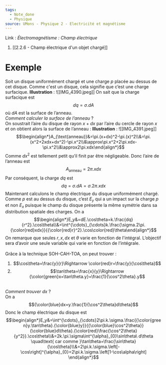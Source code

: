 ```yaml
---
tags:
  - Note_done
  - Physique
source: UMons - Physique 2 - Electricité et magnétisme
---
```


Link :
_Électromagnétisme : Champ électrique_
1. [[2.2.6 - Champ électrique d'un objet chargé]]
# Exemple
Soit un disque uniformément chargé et une charge $p$ placée au dessus de cet disque. Comme c'est un disque, cela signifie que c’est une charge surfacique. 
**Illustration** : ![[IMG_4390.jpeg]]
On sait que la charge surfacique est $$dq=\sigma. dA$$
où $dA$ est la surface de l’anneau. 
\
_Comment calculer la surface de l’anneau_ ?
\
On soustrait l’aire du disque de rayon $x+dx$ par l’aire du cercle de rayon $x$ et on obtient alors la surface de l’anneau : 
**Illustration** : ![[IMG_4391.jpeg]]
$$\begin{align*}A_{\text{anneau}}&=\pi.(x+dx)^2-\pi.(x)^2\\&=\pi.(x^2+2xdx+dx^2)-\pi.x^2\\&\approx\pi.x^2+2\pi.xdx-\pi.x^2\\&\approx2\pi.xdx\end{align*}$$ Comme $dx^2$ est tellement petit qu’il finit par être négligeable. 
Donc l’aire de l’anneau est $$A_{\text{anneau}}=2\pi.xdx$$ Par conséquent, la charge $dq$ est $$dq=\sigma.dA=\sigma.2\pi.xdx$$
Maintenant calculons le champ électrique du disque uniformément chargé. 
\
Comme $p$ est au dessus du disque, c’est $E_y$ qui a un impact sur la charge $p$ et non $E_x$ puisque le champ du disque présente la même symétrie dans sa distribution spatiale des charges. On a $$\begin{align*}E_y&=dE.\cos\theta=k.\frac{dq}{r^2}.\cos\theta\\&=\int^{\cdots}_{\cdots}k.\frac{\sigma.2\pi.{\color{red}xdx}}{{\color{red}r}^2}.\cos\color{red}\theta\end{align*}$$ On remarque que seules $r, x, dx$ et $\theta$ varie en fonction de l'intégral. L’objectif sera d’avoir une seule variable qui varie en fonction de l’intégrale.  
\
Grâce à la technique SOH-CAH-TOA, on peut trouver :
1. $$\cos\theta=\frac{y}{r}\Rightarrow \color{red}r=\frac{y}{\cos\theta}$$
2. $$\tan\theta=\frac{x}{y}\Rightarrow {\color{green}x=\tan\theta.y}=\frac{1}{\cos^2\theta}.y$$

\
_Comment trouver $dx$_ ?
\
On a $${\color{blue}dx=y.\frac{1}{\cos^2\theta}d\theta}$$ Donc le champ électrique du disque est $$\begin{align*}E_y&=\int^{\cdots}_{\cdots}2\pi.k.\sigma.\frac{{\color{green}y.\tan\theta}.{\color{blue}y}}{{\color{blue}\cos^2\theta}}{\color{blue}d\theta}.{\color{red}\frac{\cos^2\theta}{y^2}}.\cos\theta\\&=2k.\pi.\sigma\int^{\alpha}_{0}\sin\theta\ d\theta \quad\text{ car comme }\tan\theta=\frac{\sin\theta}{\cos\theta}\\&=2\pi.k.\sigma.\left[-\cos\right]^{\alpha}_{0}=2\pi.k.\sigma.\left[1-\cos\alpha\right] \end{align*}$$
